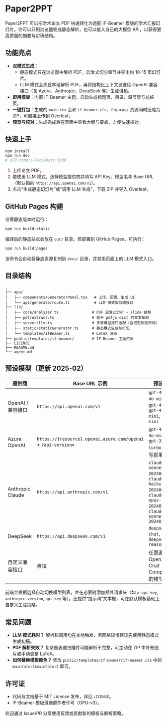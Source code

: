 # Paper2PPT

Paper2PPT 可以把学术论文 PDF 快速转化为适配 IF-Beamer 模版的学术汇报幻灯片。你可以只用浏览器完成静态解析，也可以接入自己的大模型 API，以获得更高质量的摘要与讲稿结构。

## 功能亮点
- **双模式生成**：
  - 静态模式只在浏览器中解析 PDF，启发式切分章节并导出约 10-15 页幻灯片。
  - LLM 模式会先在本地解析 PDF，再将结构化上下文发送给 OpenAI 兼容接口（含 Azure、Anthropic、DeepSeek 等）生成讲稿。
- **即用模板**：内置 IF-Beamer 主题，自动生成标题页、目录、章节页与总结页。
- **一键打包**：生成的 `main.tex` 会和 `if-beamer.cls`、`figuras/` 资源同时压缩为 ZIP，可直接上传到 Overleaf。
- **预览与校对**：生成完成后在页面中查看大纲与要点，方便快速校对。

## 快速上手
```bash
npm install
npm run dev
# 打开 http://localhost:3000
```
1. 上传论文 PDF。
2. 若使用 LLM 模式，选择模型提供商并填写 API Key、模型名与 Base URL（默认指向 `https://api.openai.com/v1`）。
3. 点击“生成静态幻灯片”或“调用 LLM 生成”，下载 ZIP 并导入 Overleaf。

## GitHub Pages 构建
仅需静态版本时运行：
```bash
npm run build:static
```
编译后的静态站点会放在 `out/` 目录。若部署到 GitHub Pages，可执行：
```bash
npm run build:pages
```
该命令会自动将静态资源复制到 `docs/` 目录，并禁用页面上的 LLM 模式入口。

## 目录结构
```
.
├── app/
│   ├── components/GeneratorPanel.tsx   # 上传、配置、生成 UI
│   └── api/generate/route.ts           # LLM 模式服务端接口
├── lib/
│   ├── core/analyzer.ts               # PDF 启发式分析 + slide 结构
│   ├── pdf/extract.ts                 # 基于 pdfjs-dist 的文本抽取
│   ├── server/llm.ts                  # 多家模型接口适配（含可定制提示词）
│   ├── static/staticGenerator.ts      # 静态模式生成与打包
│   └── templates/ifBeamer.ts          # LaTeX 渲染
├── public/templates/if-beamer/        # IF-Beamer 主题资源
├── LICENSE
├── README.md
└── agent.md
```

## 预设模型（更新 2025-02）
| 提供商 | Base URL 示例 | 预设模型 |
| --- | --- | --- |
| OpenAI / 兼容接口 | `https://api.openai.com/v1` | `gpt-4o`, `gpt-4o-mini`, `gpt-4.1`, `gpt-4.1-mini`, `o1`, `o1-mini` |
| Azure OpenAI | `https://{resource}.openai.azure.com/openai` + `?api-version=` | `gpt-4o`, `gpt-4o-mini`, `gpt-35-turbo`（需填写部署名） |
| Anthropic Claude | `https://api.anthropic.com/v1` | `claude-3.5-sonnet-20240620`, `claude-3.5-haiku-20240620`, `claude-3-opus-20240229`, `claude-3-sonnet-20240229` |
| DeepSeek | `https://api.deepseek.com/v1` | `deepseek-chat`, `deepseek-reasoner` |
| 自定义兼容接口 | 自填 | 任意遵循 OpenAI Chat Completions 的模型标识 |

前端会根据选择自动切换模型列表，并在必要时添加额外请求头（如 `x-api-key`, `anthropic-version`, `api-key` 等）。还提供“提示词”文本框，可在默认模板基础上自定义生成策略。

## 常见问题
- **LLM 模式耗时？** 解析和调用均在本地触发，若网络较慢建议先使用静态模式生成初稿。
- **PDF 解析失败？** 复杂图表或扫描件可能解析不完整，可主动在 ZIP 中补充图片或手动调整 LaTeX。
- **如何替换模板颜色？** 修改 `public/templates/if-beamer/if-beamer.cls` 中的 `mainColor1`/`mainColor2` 即可。

## 许可证
- 代码与文档基于 MIT License 发布，详见 `LICENSE`。
- IF-Beamer 模板遵循原作者许可（GPU-v3）。

欢迎通过 Issue/PR 分享使用反馈或贡献新的模板与解析策略。
